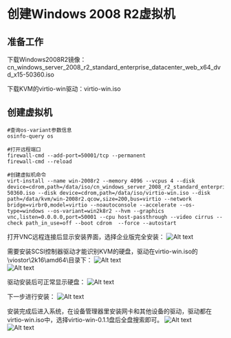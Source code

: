 # 创建Windows 2008 R2虚拟机

## 准备工作

下载Windows2008R2镜像：cn_windows_server_2008_r2_standard_enterprise_datacenter_web_x64_dvd_x15-50360.iso

下载KVM的virtio-win驱动：virtio-win.iso

## 创建虚拟机

```shell
#查询os-variant参数信息
osinfo-query os

#打开远程端口
firewall-cmd --add-port=50001/tcp --permanent
firewall-cmd --reload

#创建虚拟机命令
virt-install --name win-2008r2 --memory 4096 --vcpus 4 --disk device=cdrom,path=/data/iso/cn_windows_server_2008_r2_standard_enterprise_datacenter_web_x64_dvd_x15-50360.iso --disk device=cdrom,path=/data/iso/virtio-win.iso --disk path=/data/kvm/win-2008r2.qcow,size=200,bus=virtio --network bridge=virbr0,model=virtio --noautoconsole --accelerate --os-type=windows --os-variant=win2k8r2 --hvm --graphics vnc,listen=0.0.0.0,port=50001 --cpu host-passthrough --video cirrus --check path_in_use=off --boot cdrom  --force --autostart
```

打开VNC远程连接后显示安装界面，选择企业版完全安装：
![Alt text](http://static.bluersw.com/images/Kvm/Create-Win2008R2-01.png)  

需要安装SCSI控制器驱动才能识别KVM的硬盘，驱动在virtio-win.iso的\viostor\2k16\amd64\目录下：
![Alt text](http://static.bluersw.com/images/Kvm/Create-Win2008R2-02.png)  
![Alt text](http://static.bluersw.com/images/Kvm/Create-Win2008R2-03.png)

驱动安装后可正常显示硬盘：
![Alt text](http://static.bluersw.com/images/Kvm/Create-Win2008R2-04.png)  

下一步进行安装：
![Alt text](http://static.bluersw.com/images/Kvm/Create-Win2008R2-05.png)  

安装完成后进入系统，在设备管理器里安装网卡和其他设备的驱动，驱动都在virtio-win.iso中，选择virtio-win-0.1.1盘后全盘搜索即可。
![Alt text](http://static.bluersw.com/images/Kvm/Create-Win2008R2-06.png)  
![Alt text](http://static.bluersw.com/images/Kvm/Create-Win2008R2-07.png)  
